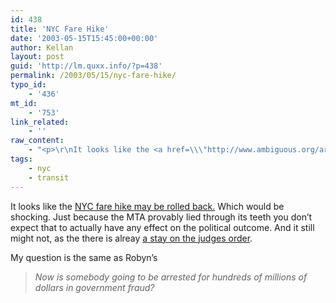 ```yaml
---
id: 438
title: 'NYC Fare Hike'
date: '2003-05-15T15:45:00+00:00'
author: Kellan
layout: post
guid: 'http://lm.quxx.info/?p=438'
permalink: /2003/05/15/nyc-fare-hike/
typo_id:
    - '436'
mt_id:
    - '753'
link_related:
    - ''
raw_content:
    - "<p>\r\nIt looks like the <a href=\\\"http://www.ambiguous.org/archive.php3/2003/05/15#robin2003515.1\\\">NYC fare hike may be rolled back.</a>  Which would be shocking.  Just because the MTA provably lied through its teeth you don\\'t expect that to actually have any effect on the political outcome.   And it still might not, as the there is alreay <a href=\\\"http://www.nytimes.com/aponline/nyregion/AP-New-York-Transit-Fares.html\\\">a stay on the judges order</a>.  \r\n</p>\r\n<p>\r\nMy question is the same as Robyn\\'s\r\n<blockquote><em> Now is somebody going to be arrested for hundreds of millions of dollars in government fraud?</em></blockquote>\r\n</p>"
tags:
    - nyc
    - transit
---
```


It looks like the [NYC fare hike may be rolled back.](http://www.ambiguous.org/archive.php3/2003/05/15#robin2003515.1) Which would be shocking. Just because the MTA provably lied through its teeth you don’t expect that to actually have any effect on the political outcome. And it still might not, as the there is alreay [a stay on the judges order](http://www.nytimes.com/aponline/nyregion/AP-New-York-Transit-Fares.html).

My question is the same as Robyn’s

> *Now is somebody going to be arrested for hundreds of millions of dollars in government fraud?*